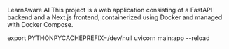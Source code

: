 LearnAware AI
This project is a web application consisting of a FastAPI backend and a Next.js frontend, containerized using Docker and managed with Docker Compose.

export PYTHONPYCACHEPREFIX=/dev/null
uvicorn main:app --reload